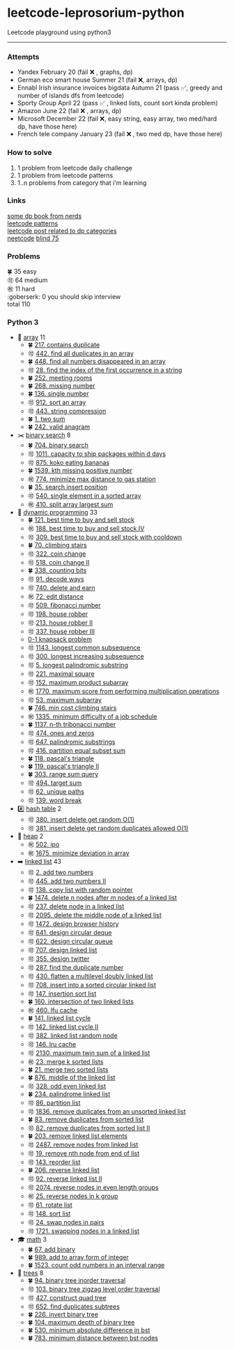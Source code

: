 # leetcode-leprosorium-python

Leetcode playground using python3

___

### Attempts

- Yandex February 20 (fail :x: , graphs, dp)
- German eco smart house Summer 21 (fail :x:, arrays, dp)
- Ennabl Irish insurance invoices bigdata Autumn 21 (pass :white_check_mark:, greedy and number of islands dfs from leetcode)
- Sporty Group April 22 (pass :white_check_mark: , linked lists, count sort kinda problem)
- Amazon June 22 (fail :x: , arrays, dp)
- Microsoft December 22 (fail :x:,  easy string, easy array, two med/hard dp, have those here)
- French tele company January 23 (fail :x: , two med dp, have those here)

### How to solve

1) 1 problem from leetcode daily challenge
2) 1 problem from leetcode patterns
3) 1..n problems from category that i'm learning

### Links

[some dp book from nerds](https://dp-book.com/Dynamic_Programming.pdf) \
[leetcode patterns](https://seanprashad.com/leetcode-patterns/) \
[leetcode post related to dp categories](https://leetcode.com/discuss/study-guide/1000929/Solved-all-dynamic-programming-(dp)-problems-in-7-months./900006) \
[neetcode](https://neetcode.io/practice)
[blind 75](https://www.teamblind.com/post/New-Year-Gift---Curated-List-of-Top-75-LeetCode-Questions-to-Save-Your-Time-OaM1orEU)

### Problems

:four_leaf_clover: 35 easy \
:accept: 64 medium \
:congratulations: 11 hard \
:goberserk: 0 you should skip interview \
total 110

### Python 3

- :1234: [array](https://github.com/solairerove/leetcode-leprosorium-python/tree/master/arrays) 11
  - :four_leaf_clover: [217. contains duplicate](https://github.com/solairerove/leetcode-leprosorium-python/blob/master/arrays/ContainsDuplicate.py)
  - :accept: [442. find all duplicates in an array](https://github.com/solairerove/leetcode-leprosorium-python/blob/master/arrays/FindAllDuplicatesInAnArray.py)
  - :four_leaf_clover: [448. find all numbers disappeared in an array](https://github.com/solairerove/leetcode-leprosorium-python/blob/master/arrays/FindAllNumbersDisappearedInAnArray.py)
  - :accept: [28. find the index of the first occurrence in a string](https://github.com/solairerove/leetcode-leprosorium-python/blob/master/arrays/FindTheIndexOfTheFirstOccurrenceInAString.py)
  - :four_leaf_clover: [252. meeting rooms](https://github.com/solairerove/leetcode-leprosorium-python/blob/master/arrays/MeetingRooms.py)
  - :four_leaf_clover: [268. missing number](https://github.com/solairerove/leetcode-leprosorium-python/blob/master/arrays/MissingNumber.py)
  - :four_leaf_clover: [136. single number](https://github.com/solairerove/leetcode-leprosorium-python/blob/master/arrays/SingleNumber.py)
  - :accept: [912. sort an array](https://github.com/solairerove/leetcode-leprosorium-python/blob/master/arrays/SortAnArray.py)
  - :accept: [443. string compression](https://github.com/solairerove/leetcode-leprosorium-python/blob/master/arrays/StringCompression.py)
  - :four_leaf_clover: [1. two sum](https://github.com/solairerove/leetcode-leprosorium-python/blob/master/arrays/TwoSum.py)
  - :four_leaf_clover: [242. valid anagram](https://github.com/solairerove/leetcode-leprosorium-python/blob/master/arrays/ValidAnagram.py)
- :scissors: [binary search](https://github.com/solairerove/leetcode-leprosorium-python/tree/master/binary_search) 8
  - :four_leaf_clover: [704. binary search](https://github.com/solairerove/leetcode-leprosorium-python/blob/master/binary_search/BinarySearch.py)
  - :accept: [1011. capacity to ship packages within d days](https://github.com/solairerove/leetcode-leprosorium-python/blob/master/binary_search/CapacityToShipPackagesWithinDDays.py)
  - :accept: [875. koko eating bananas](https://github.com/solairerove/leetcode-leprosorium-python/blob/master/binary_search/KokoEatingBananas.py)
  - :four_leaf_clover: [1539. kth missing positive number](https://github.com/solairerove/leetcode-leprosorium-python/blob/master/binary_search/KthMissingPositiveNumber.py)
  - :congratulations: [774. minimize max distance to gas station](https://github.com/solairerove/leetcode-leprosorium-python/blob/master/binary_search/MinimizeMaxDistanceToGasStation.py)
  - :four_leaf_clover: [35. search insert position](https://github.com/solairerove/leetcode-leprosorium-python/blob/master/binary_search/SearchInsertPosition.py)
  - :accept: [540. single element in a sorted array](https://github.com/solairerove/leetcode-leprosorium-python/blob/master/binary_search/SingleElementInASortedArray.py)
  - :congratulations: [410. split array largest sum](https://github.com/solairerove/leetcode-leprosorium-python/blob/master/binary_search/SplitArrayLargestSum.py)
- :two_men_holding_hands: [dynamic programming](https://github.com/solairerove/leetcode-leprosorium-python/tree/master/dynamic_programming) 33
  - :four_leaf_clover: [121. best time to buy and sell stock](https://github.com/solairerove/leetcode-leprosorium-python/blob/master/dynamic_programming/BestTimeToBuyAndSellStock.py)
  - :congratulations: [188. best time to buy and sell stock IV](https://github.com/solairerove/leetcode-leprosorium-python/blob/master/dynamic_programming/BestTimeToBuyAndSellStockIV.py)
  - :accept: [309. best time to buy and sell stock with cooldown](https://github.com/solairerove/leetcode-leprosorium-python/blob/master/dynamic_programming/BestTimeToBuyAndSellStockWithCooldown.py)
  - :four_leaf_clover: [70. climbing stairs](https://github.com/solairerove/leetcode-leprosorium-python/blob/master/dynamic_programming/ClimbingStairs.py)
  - :accept: [322. coin change](https://github.com/solairerove/leetcode-leprosorium-python/blob/master/dynamic_programming/CoinChange.py)
  - :accept: [518. coin change II](https://github.com/solairerove/leetcode-leprosorium-python/blob/master/dynamic_programming/CoinChangeII.py)
  - :four_leaf_clover: [338. counting bits](https://github.com/solairerove/leetcode-leprosorium-python/blob/master/dynamic_programming/CountingBits.py)
  - :accept: [91. decode ways](https://github.com/solairerove/leetcode-leprosorium-python/blob/master/dynamic_programming/DecodeWays.py)
  - :accept: [740. delete and earn](https://github.com/solairerove/leetcode-leprosorium-python/blob/master/dynamic_programming/DeleteAndEarn.py)
  - :congratulations: [72. edit distance](https://github.com/solairerove/leetcode-leprosorium-python/blob/master/dynamic_programming/EditDistance.py)
  - :accept: [509. fibonacci number](https://github.com/solairerove/leetcode-leprosorium-python/blob/master/dynamic_programming/FibonacciNumber.py)
  - :accept: [198. house robber](https://github.com/solairerove/leetcode-leprosorium-python/blob/master/dynamic_programming/HouseRobber.py)
  - :accept: [213. house robber II](https://github.com/solairerove/leetcode-leprosorium-python/blob/master/dynamic_programming/HouseRobberII.py)
  - :accept: [337. house robber III](https://github.com/solairerove/leetcode-leprosorium-python/blob/master/dynamic_programming/HouseRobberIII.py)
  - [0-1 knapsack problem](https://github.com/solairerove/leetcode-leprosorium-python/blob/master/dynamic_programming/KnapsackProblem.py)
  - :accept: [1143. longest common subsequence](https://github.com/solairerove/leetcode-leprosorium-python/blob/master/dynamic_programming/LongestCommonSubsequence.py)
  - :accept: [300. longest increasing subsequence](https://github.com/solairerove/leetcode-leprosorium-python/blob/master/dynamic_programming/LongestIncreasingSubsequence.py)
  - :accept: [5. longest palindromic substring](https://github.com/solairerove/leetcode-leprosorium-python/blob/master/dynamic_programming/LongestPalindromicSubstring.py)
  - :accept: [221. maximal square](https://github.com/solairerove/leetcode-leprosorium-python/blob/master/dynamic_programming/MaximalSquare.py)
  - :accept: [152. maximum product subarray](https://github.com/solairerove/leetcode-leprosorium-python/blob/master/dynamic_programming/MaximumProductSubarray.py)
  - :congratulations: [1770. maximum score from performing multiplication operations](https://github.com/solairerove/leetcode-leprosorium-python/blob/master/dynamic_programming/MaximumScoreFromPerformingMultiplicationOperations.py)
  - :accept: [53. maximum subarray](https://github.com/solairerove/leetcode-leprosorium-python/blob/master/dynamic_programming/MaximumSubarray.py)
  - :four_leaf_clover: [746. min cost climbing stairs](https://github.com/solairerove/leetcode-leprosorium-python/blob/master/dynamic_programming/MinCostClimbingStairs.py)
  - :congratulations: [1335. minimum difficulty of a job schedule](https://github.com/solairerove/leetcode-leprosorium-python/blob/master/dynamic_programming/MinimumDifficultyOfAJobSchedule.py)
  - :four_leaf_clover: [1137. n-th tribonacci number](https://github.com/solairerove/leetcode-leprosorium-python/blob/master/dynamic_programming/NthTribonacciNumber.py)
  - :accept: [474. ones and zeros](https://github.com/solairerove/leetcode-leprosorium-python/blob/master/dynamic_programming/OnesAndZeroes.py)
  - :accept: [647. palindromic substrings](https://github.com/solairerove/leetcode-leprosorium-python/blob/master/dynamic_programming/PalindromicSubstrings.py)
  - :accept: [416. partition equal subset sum](https://github.com/solairerove/leetcode-leprosorium-python/blob/master/dynamic_programming/PartitionEqualSubsetSum.py)
  - :four_leaf_clover: [118. pascal's triangle](https://github.com/solairerove/leetcode-leprosorium-python/blob/master/dynamic_programming/PascalTriangle.py)
  - :four_leaf_clover: [119. pascal's triangle II](https://github.com/solairerove/leetcode-leprosorium-python/blob/master/dynamic_programming/PascalTriangleII.py)
  - :four_leaf_clover: [303. range sum query](https://github.com/solairerove/leetcode-leprosorium-python/blob/master/dynamic_programming/RangeSumQuery.py)
  - :accept: [494. target sum](https://github.com/solairerove/leetcode-leprosorium-python/blob/master/dynamic_programming/TargetSum.py)
  - :accept: [62. unique paths](https://github.com/solairerove/leetcode-leprosorium-python/blob/master/dynamic_programming/UniquePaths.py)
  - :accept: [139. word break](https://github.com/solairerove/leetcode-leprosorium-python/blob/master/dynamic_programming/PalindromicSubstrings.py)
- :hash: [hash table](https://github.com/solairerove/leetcode-leprosorium-python/tree/master/hash_table) 2
  - :accept: [380. insert delete get random O(1)](https://github.com/solairerove/leetcode-leprosorium-python/blob/master/hash_table/InsertDeleteGetRandom.py)
  - :accept: [381. insert delete get random duplicates allowed O(1)](https://github.com/solairerove/leetcode-leprosorium-python/blob/master/hash_table/InsertDeleteGetRandomDuplicatesAllowed.py)
- :ship: [heap](https://github.com/solairerove/leetcode-leprosorium-python/tree/master/heap) 2
  - :congratulations: [502. ipo](https://github.com/solairerove/leetcode-leprosorium-python/blob/master/heap/IPO.py)
  - :congratulations: [1675. minimize deviation in array](https://github.com/solairerove/leetcode-leprosorium-python/blob/master/heap/MinimizeDeviationInArray.py)
- :arrow_right: [linked list](https://github.com/solairerove/leetcode-leprosorium-python/tree/master/linked_list) 43
  - :accept: [2. add two numbers](https://github.com/solairerove/leetcode-leprosorium-python/blob/master/linked_list/AddTwoNumbers.py)
  - :accept: [445. add two numbers II](https://github.com/solairerove/leetcode-leprosorium-python/blob/master/linked_list/AddTwoNumbersII.py)
  - :accept: [138. copy list with random pointer](https://github.com/solairerove/leetcode-leprosorium-python/blob/master/linked_list/CopyListWithRandomPointer.py)
  - :four_leaf_clover: [1474. delete n nodes after m nodes of a linked list](https://github.com/solairerove/leetcode-leprosorium-python/blob/master/linked_list/DeleteNNodesAfterMNodesOfALinkedList.py)
  - :accept: [237. delete node in a linked list](https://github.com/solairerove/leetcode-leprosorium-python/blob/master/linked_list/DeleteNodeInALinkedList.py)
  - :accept: [2095. delete the middle node of a linked list](https://github.com/solairerove/leetcode-leprosorium-python/blob/master/linked_list/DeleteTheMiddleNodeOfALinkedList.py)
  - :accept: [1472. design browser history](https://github.com/solairerove/leetcode-leprosorium-python/blob/master/linked_list/DesignBrowserHistory.py)
  - :accept: [641. design circular deque](https://github.com/solairerove/leetcode-leprosorium-python/blob/master/linked_list/DesignCircularDeque.py)
  - :accept: [622. design circular queue](https://github.com/solairerove/leetcode-leprosorium-python/blob/master/linked_list/DesignCircularQueue.py)
  - :accept: [707. design linked list](https://github.com/solairerove/leetcode-leprosorium-python/blob/master/linked_list/DesignLinkedList.py)
  - :accept: [355. design twitter](https://github.com/solairerove/leetcode-leprosorium-python/blob/master/linked_list/DesignTwitter.py)
  - :accept: [287. find the duplicate number](https://github.com/solairerove/leetcode-leprosorium-python/blob/master/linked_list/FindTheDuplicateNumber.py)
  - :accept: [430. flatten a multilevel doubly linked list](https://github.com/solairerove/leetcode-leprosorium-python/blob/master/linked_list/FlattenAMultilevelDoublyLinkedList.py)
  - :accept: [708. insert into a sorted circular linked list](https://github.com/solairerove/leetcode-leprosorium-python/blob/master/linked_list/InsertIntoASortedCircularLinkedList.py)
  - :accept: [147. insertion sort list](https://github.com/solairerove/leetcode-leprosorium-python/blob/master/linked_list/InsertionSortList.py)
  - :four_leaf_clover: [160. intersection of two linked lists](https://github.com/solairerove/leetcode-leprosorium-python/blob/master/linked_list/IntersectionOfTwoLinkedLists.py)
  - :congratulations: [460. lfu cache](https://github.com/solairerove/leetcode-leprosorium-python/blob/master/linked_list/LFUCache.py)
  - :four_leaf_clover: [141. linked list cycle](https://github.com/solairerove/leetcode-leprosorium-python/blob/master/linked_list/LinkedListCycle.py)
  - :accept: [142. linked list cycle II](https://github.com/solairerove/leetcode-leprosorium-python/blob/master/linked_list/LinkedListCycleII.py)
  - :accept: [382. linked list random node](https://github.com/solairerove/leetcode-leprosorium-python/blob/master/linked_list/LinkedListRandomNode.py)
  - :accept: [146. lru cache](https://github.com/solairerove/leetcode-leprosorium-python/blob/master/linked_list/LRUCache.py)
  - :accept: [2130. maximum twin sum of a linked list](https://github.com/solairerove/leetcode-leprosorium-python/blob/master/linked_list/MaximumTwinSumOfALinkedList.py)
  - :congratulations: [23. merge k sorted lists](https://github.com/solairerove/leetcode-leprosorium-python/blob/master/linked_list/MergeKSortedLists.py)
  - :four_leaf_clover: [21. merge two sorted lists](https://github.com/solairerove/leetcode-leprosorium-python/blob/master/linked_list/MergeTwoSortedLists.py)
  - :four_leaf_clover: [876. middle of the linked list](https://github.com/solairerove/leetcode-leprosorium-python/blob/master/linked_list/MergeTwoSortedLists.py)
  - :accept: [328. odd even linked list](https://github.com/solairerove/leetcode-leprosorium-python/blob/master/linked_list/OddEvenLinkedList.py)
  - :four_leaf_clover: [234. palindrome linked list](https://github.com/solairerove/leetcode-leprosorium-python/blob/master/linked_list/PalindromeLinkedList.py)
  - :accept: [86. partition list](https://github.com/solairerove/leetcode-leprosorium-python/blob/master/linked_list/PartitionList.py)
  - :accept: [1836. remove duplicates from an unsorted linked list](https://github.com/solairerove/leetcode-leprosorium-python/blob/master/linked_list/RemoveDuplicatesFromAnUnsortedLinkedList.py)
  - :four_leaf_clover: [83. remove duplicates from  sorted list](https://github.com/solairerove/leetcode-leprosorium-python/blob/master/linked_list/RemoveDuplicatesFromSortedList.py)
  - :accept: [82. remove duplicates from  sorted list II](https://github.com/solairerove/leetcode-leprosorium-python/blob/master/linked_list/RemoveDuplicatesFromSortedListII.py)
  - :four_leaf_clover: [203. remove linked list elements](https://github.com/solairerove/leetcode-leprosorium-python/blob/master/linked_list/RemoveLinkedListElements.py)
  - :accept: [2487. remove nodes from linked list](https://github.com/solairerove/leetcode-leprosorium-python/blob/master/linked_list/RemoveNodesFromLinkedList.py)
  - :accept: [19. remove nth node from end of list](https://github.com/solairerove/leetcode-leprosorium-python/blob/master/linked_list/RemoveNthNodeFromEndOfList.py)
  - :accept: [143. reorder list](https://github.com/solairerove/leetcode-leprosorium-python/blob/master/linked_list/ReorderList.py)
  - :four_leaf_clover: [206. reverse linked list](https://github.com/solairerove/leetcode-leprosorium-python/blob/master/linked_list/ReverseLinkedList.py)
  - :accept: [92. reverse linked list II](https://github.com/solairerove/leetcode-leprosorium-python/blob/master/linked_list/ReverseLinkedListII.py)
  - :accept: [2074. reverse nodes in even length groups](https://github.com/solairerove/leetcode-leprosorium-python/blob/master/linked_list/ReverseNodesInEvenLengthGroups.py)
  - :congratulations: [25. reverse nodes in k group](https://github.com/solairerove/leetcode-leprosorium-python/blob/master/linked_list/ReverseNodesInKGroup.py)
  - :accept: [61. rotate list](https://github.com/solairerove/leetcode-leprosorium-python/blob/master/linked_list/RotateList.py)
  - :accept: [148. sort list](https://github.com/solairerove/leetcode-leprosorium-python/blob/master/linked_list/SortList.py)
  - :accept: [24. swap nodes in pairs](https://github.com/solairerove/leetcode-leprosorium-python/blob/master/linked_list/SwapNodesInPairs.py)
  - :accept: [1721. swapping nodes in a linked list](https://github.com/solairerove/leetcode-leprosorium-python/blob/master/linked_list/SwappingNodesInALinkedList.py)
- :mortar_board: [math](https://github.com/solairerove/leetcode-leprosorium-python/tree/master/maths) 3
  - :four_leaf_clover: [67. add binary](https://github.com/solairerove/leetcode-leprosorium-python/blob/master/maths/AddBinary.py)
  - :four_leaf_clover: [989. add to array form of integer](https://github.com/solairerove/leetcode-leprosorium-python/blob/master/maths/AddToArrayFormOfInteger.py)
  - :four_leaf_clover: [1523. count odd numbers in an interval range](https://github.com/solairerove/leetcode-leprosorium-python/blob/master/maths/CountOddNumbersInAnIntervalRange.py)
- :deciduous_tree: [trees](https://github.com/solairerove/leetcode-leprosorium-python/tree/master/trees) 8
  - :four_leaf_clover: [94. binary tree inorder traversal](https://github.com/solairerove/leetcode-leprosorium-python/blob/master/trees/BinaryTreeInorderTraversal.py)
  - :accept: [103. binary tree zigzag level order traversal](https://github.com/solairerove/leetcode-leprosorium-python/blob/master/trees/BinaryTreeZigzagLevelOrderTraversal.py)
  - :accept: [427. construct quad tree](https://github.com/solairerove/leetcode-leprosorium-python/blob/master/trees/ConstructQuadTree.py)
  - :accept: [652. find duplicates subtrees](https://github.com/solairerove/leetcode-leprosorium-python/blob/master/trees/FindDuplicateSubtrees.py)
  - :four_leaf_clover: [226. invert binary tree](https://github.com/solairerove/leetcode-leprosorium-python/blob/master/trees/InvertBinaryTree.py)
  - :four_leaf_clover: [104. maximum depth of binary tree](https://github.com/solairerove/leetcode-leprosorium-python/blob/master/trees/MaximumDepthOfBinaryTree.py)
  - :four_leaf_clover: [530. minimum absolute difference in bst](https://github.com/solairerove/leetcode-leprosorium-python/blob/master/trees/MinimumAbsoluteDifferenceInBST.py)
  - :four_leaf_clover: [783. minimum distance between bst nodes](https://github.com/solairerove/leetcode-leprosorium-python/blob/master/trees/MinimumDistanceBetweenBSTNodes.py)
